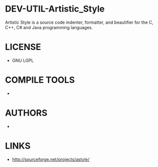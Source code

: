 DEV-UTIL-Artistic_Style
=======================

Artistic Style is a source code indenter, formatter, and beautifier for the C, C++, C# and Java programming languages.

LICENSE
===============
* GNU LGPL

COMPILE TOOLS
===============
* 
 
AUTHORS
===============
* 

LINKS
===============
* http://sourceforge.net/projects/astyle/
